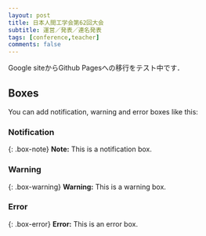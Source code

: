 ```yaml
---
layout: post
title: 日本人間工学会第62回大会
subtitle: 運営／発表／連名発表
tags: [conference,teacher]
comments: false
---
```

Google siteからGithub Pagesへの移行をテスト中です．

## Boxes
You can add notification, warning and error boxes like this:

### Notification

{: .box-note}
**Note:** This is a notification box.

### Warning

{: .box-warning}
**Warning:** This is a warning box.

### Error

{: .box-error}
**Error:** This is an error box.
